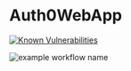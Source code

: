 # Auth0WebApp
 
[![Known Vulnerabilities](https://snyk.io/test/github/arock95/pyAuth0WebApp-demo/badge.svg?targetFile=requirements.txt)](https://snyk.io/test/github/arock95/pyAuth0WebApp-demo?targetFile=requirements.txt)

![example workflow name](https://github.com/arock95/pyAuth0WebApp-demo/workflows/CodeQL/badge.svg)
